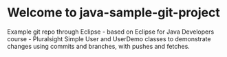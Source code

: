 # Welcome to java-sample-git-project
Example git repo through Eclipse - based on Eclipse for Java Developers course - Pluralsight
Simple User and UserDemo classes to demonstrate changes using commits and branches, with pushes and fetches.
